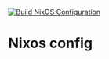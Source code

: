 [![Build NixOS Configuration](https://github.com/dat-Antho/nixos-config/actions/workflows/build.yml/badge.svg)](https://github.com/dat-Antho/nixos-config/actions/workflows/flake-bump.yml)

# Nixos config 
